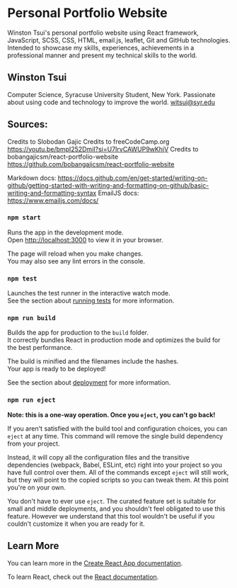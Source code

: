 # Personal Portfolio Website
Winston Tsui's personal portfolio website using React framework, JavaScript, SCSS, CSS, HTML, email.js, leaflet, Git and GitHub technologies. Intended to showcase my skills, experiences, achievements in a professional manner and present my technical skills to the world.

## Winston Tsui
Computer Science, Syracuse University Student, New York.
Passionate about using code and technology to improve the world.
witsui@syr.edu

## Sources:
Credits to Slobodan Gajic
Credits to freeCodeCamp.org https://youtu.be/bmpI252DmiI?si=U7IrvCAWUP9wKhjV
Credits to bobangajicsm/react-portfolio-website https://github.com/bobangajicsm/react-portfolio-website


Markdown docs: https://docs.github.com/en/get-started/writing-on-github/getting-started-with-writing-and-formatting-on-github/basic-writing-and-formatting-syntax
EmailJS docs: https://www.emailjs.com/docs/

### `npm start`

Runs the app in the development mode.\
Open [http://localhost:3000](http://localhost:3000) to view it in your browser.

The page will reload when you make changes.\
You may also see any lint errors in the console.

### `npm test`

Launches the test runner in the interactive watch mode.\
See the section about [running tests](https://facebook.github.io/create-react-app/docs/running-tests) for more information.

### `npm run build`

Builds the app for production to the `build` folder.\
It correctly bundles React in production mode and optimizes the build for the best performance.

The build is minified and the filenames include the hashes.\
Your app is ready to be deployed!

See the section about [deployment](https://facebook.github.io/create-react-app/docs/deployment) for more information.

### `npm run eject`

**Note: this is a one-way operation. Once you `eject`, you can't go back!**

If you aren't satisfied with the build tool and configuration choices, you can `eject` at any time. This command will remove the single build dependency from your project.

Instead, it will copy all the configuration files and the transitive dependencies (webpack, Babel, ESLint, etc) right into your project so you have full control over them. All of the commands except `eject` will still work, but they will point to the copied scripts so you can tweak them. At this point you're on your own.

You don't have to ever use `eject`. The curated feature set is suitable for small and middle deployments, and you shouldn't feel obligated to use this feature. However we understand that this tool wouldn't be useful if you couldn't customize it when you are ready for it.

## Learn More

You can learn more in the [Create React App documentation](https://facebook.github.io/create-react-app/docs/getting-started).

To learn React, check out the [React documentation](https://reactjs.org/).